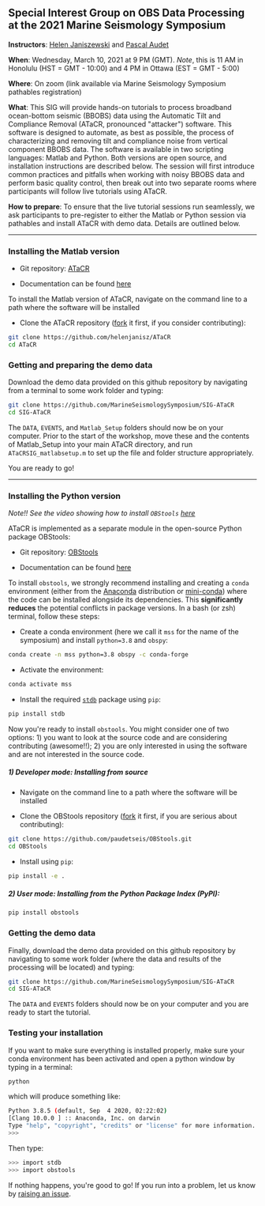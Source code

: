 ## Special Interest Group on OBS Data Processing at the 2021 Marine Seismology Symposium


**Instructors**: [Helen Janiszewski](https://helenjaniszewski.squarespace.com) and [Pascal Audet](https://www.uogeophysics.com/authors/admin/)

**When**: Wednesday, March 10, 2021 at 9 PM (GMT). *Note*, this is 11 AM in Honolulu (HST = GMT - 10:00) and 4 PM in Ottawa (EST = GMT - 5:00)

**Where**: On zoom (link available via Marine Seismology Symposium pathables registration)

**What**: This SIG will provide hands-on tutorials to process broadband ocean-bottom seismic (BBOBS) data using the Automatic Tilt and Compliance Removal (ATaCR, pronounced "attacker") software. This software is designed to automate, as best as possible, the process of characterizing and removing tilt and compliance noise from vertical component BBOBS data. The software is available in two scripting languages: Matlab and Python. Both versions are open source, and installation instructions are described below. The session will first introduce common practices and pitfalls when working with noisy BBOBS data and perform basic quality control, then break out into two separate rooms where participants will follow live tutorials using ATaCR. 

**How to prepare**: To ensure that the live tutorial sessions run seamlessly, we ask participants to pre-register to either the Matlab or Python session via pathables and install ATaCR with demo data. Details are outlined below.

---

### Installing the Matlab version

- Git repository: [ATaCR](https://github.com/helenjanisz/ATaCR)

- Documentation can be found [here](https://github.com/helenjanisz/ATaCR/blob/master/ATaCR_Manual.pdf)

To install the Matlab version of ATaCR, navigate on the command line to a path where the software will be installed

- Clone the ATaCR repository ([fork](https://docs.github.com/en/github/getting-started-with-github/fork-a-repo) it first, if you consider contributing):

```bash
git clone https://github.com/helenjanisz/ATaCR
cd ATaCR
```

### Getting and preparing the demo data

Download the demo data provided on this github repository by navigating from a terminal to some work folder and typing:

```bash
git clone https://github.com/MarineSeismologySymposium/SIG-ATaCR
cd SIG-ATaCR
```

The `DATA`, `EVENTS`, and `Matlab_Setup` folders should now be on your computer. Prior to the start of the workshop, move these and the contents of Matlab_Setup into your main ATaCR directory, and run `ATaCRSIG_matlabsetup.m` to set up the file and folder structure appropriately.

You are ready to go!

---

### Installing the Python version

*Note!! See the video showing how to install `OBStools` [here](https://www.dropbox.com/s/fsxbzvob8o2vekq/MSS2021_SIG_Python_Installation.mp4?dl=0)* 

ATaCR is implemented as a separate module in the open-source Python package OBStools:

- Git repository: [OBStools](https://github.com/nfsi-canada/OBStools)

- Documentation can be found [here](https://nfsi-canada.github.io/OBStools/)

To install `obstools`, we strongly recommend installing and creating a `conda` environment (either from the [Anaconda](https://anaconda.org) distribution or [mini-conda](https://docs.conda.io/en/latest/miniconda.html)) where the code can be installed alongside its dependencies. This **significantly reduces** the potential conflicts in package versions. In a bash (or zsh) terminal, follow these steps:

- Create a conda environment (here we call it `mss` for the name of the symposium) and install `python=3.8` and `obspy`:

```bash
conda create -n mss python=3.8 obspy -c conda-forge
```

- Activate the environment:

```bash
conda activate mss
```

- Install the required [`stdb`](https://github.com/schaefferaj/StDb) package using `pip`:

```bash
pip install stdb
```

Now you're ready to install `obstools`. You might consider one of two options: 1) you want to look at the source code and are considering contributing (awesome!!); 2) you are only interested in using the software and are not interested in the source code.

##### 1) Developer mode: Installing from source

- Navigate on the command line to a path where the software will be installed

- Clone the OBStools repository ([fork](https://docs.github.com/en/github/getting-started-with-github/fork-a-repo) it first, if you are serious about contributing):

```bash
git clone https://github.com/paudetseis/OBStools.git
cd OBStools
```

- Install using `pip`:

```bash
pip install -e .
```

##### 2) User mode: Installing from the Python Package Index (PyPI):

```bash
pip install obstools
```

### Getting the demo data

Finally, download the demo data provided on this github repository by navigating to some work folder (where the data and results of the processing will be located) and typing:

```bash
git clone https://github.com/MarineSeismologySymposium/SIG-ATaCR
cd SIG-ATaCR
```

The `DATA` and `EVENTS` folders should now be on your computer and you are ready to start the tutorial.

### Testing your installation

If you want to make sure everything is installed properly, make sure your conda environment has been activated and open a python window by typing in a terminal:

```bash
python
```

which will produce something like:

```bash
Python 3.8.5 (default, Sep  4 2020, 02:22:02) 
[Clang 10.0.0 ] :: Anaconda, Inc. on darwin
Type "help", "copyright", "credits" or "license" for more information.
>>> 
```

Then type:

```bash
>>> import stdb
>>> import obstools
```

If nothing happens, you're good to go! If you run into a problem, let us know by [raising an issue](https://github.com/MarineSeismologySymposium/SIG-ATaCR/issues). 

